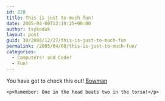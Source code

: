 ```yaml
---
id: 228
title: This is just to much fun!
date: 2005-04-08T12:19:25+00:00
author: tsykoduk
layout: post
guid: 30/2008/12/27/this-is-just-to-much-fun
permalink: /2005/04/08/this-is-just-to-much-fun/
categories:
  - Computers! and Code!
  - Fun!
---
```

<p>You have got to check this out! <a href="http://www.nata2.info/humor/flash/bowman.swf">Bowman</a></p>


	<p>Remember: One in the head beats two in the torso!</p>